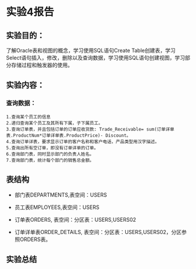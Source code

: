 # 实验4报告

## 实验目的：
了解Oracle表和视图的概念，学习使用SQL语句Create Table创建表，学习Select语句插入，修改，删除以及查询数据，学习使用SQL语句创建视图，学习部分存储过程和触发器的使用。

## 实验内容：

###  查询数据：
    1.查询某个员工的信息
    2.递归查询某个员工及其所有下属，子下属员工。
    3.查询订单表，并且包括订单的订单应收货款: Trade_Receivable= sum(订单详单表.ProductNum*订单详单表.ProductPrice)- Discount。
    4.查询订单详表，要求显示订单的客户名称和客户电话，产品类型用汉字描述。
    5.查询出所有空订单，即没有订单详单的订单。
    6.查询部门表，同时显示部门的负责人姓名。
    7.查询部门表，统计每个部门的销售总金额。

## 表结构

- 部门表DEPARTMENTS,表空间：USERS




- 员工表EMPLOYEES,表空间：USERS



- 订单表ORDERS, 表空间：分区表：USERS,USERS02


- 订单详单表ORDER_DETAILS, 表空间：分区表：USERS,USERS02，分区参照ORDERS表。




## 实验总结


